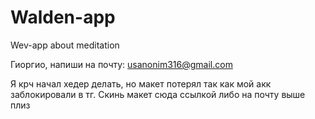# Walden-app
Wev-app about meditation


Гиоргио, напиши на почту: usanonim316@gmail.com

Я крч начал хедер делать, но макет потерял так как мой акк заблокировали в тг. Скинь макет сюда ссылкой либо на почту выше плиз

